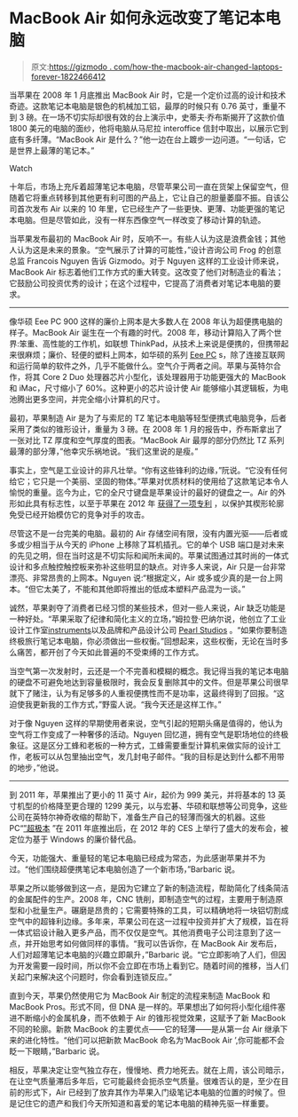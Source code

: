 # MacBook Air 如何永远改变了笔记本电脑

> 原文:[https://gizmodo . com/how-the-macbook-air-changed-laptops-forever-1822466412](https://gizmodo.com/how-the-macbook-air-changed-laptops-forever-1822466412)

当苹果在 2008 年 1 月底推出 MacBook Air 时，它是一个定价过高的设计和技术奇迹。这款笔记本电脑是银色的机械加工铝，最厚的时候只有 0.76 英寸，重量不到 3 磅。在一场不切实际却很有效的台上演示中，史蒂夫·乔布斯揭开了这款价值 1800 美元的电脑的面纱，他将电脑从马尼拉 interoffice 信封中取出，以展示它到底有多纤薄。“MacBook Air 是什么？”他一边在台上踱步一边问道。“一句话，它是世界上最薄的笔记本。”

Watch

十年后，市场上充斥着超薄笔记本电脑，尽管苹果公司一直在货架上保留空气，但随着它将重点转移到其他更有利可图的产品上，它让自己的胆量萎靡不振。自该公司首次发布 Air 以来的 10 年里，它已经生产了一些更快、更薄、功能更强的笔记本电脑。但是尽管如此，没有一样东西像空气一样改变了移动计算的轨迹。

当苹果发布最初的 MacBook Air 时，反响不一。有些人认为这是浪费金钱；其他人认为这是未来的景象。“空气展示了计算的可能性，”设计咨询公司 Frog 的创意总监 Francois Nguyen 告诉 Gizmodo。对于 Nguyen 这样的工业设计师来说，MacBook Air 标志着他们工作方式的重大转变。这改变了他们对制造业的看法；它鼓励公司投资优秀的设计；在这个过程中，它提高了消费者对笔记本电脑的要求。

* * *

像华硕 Eee PC 900 这样的廉价上网本是大多数人在 2008 年认为超便携电脑的样子。MacBook Air 诞生在一个有趣的时代。2008 年，移动计算陷入了两个世界:笨重、高性能的工作机，如联想 ThinkPad，从技术上来说是便携的，但携带起来很麻烦；廉价、轻便的塑料上网本，如华硕的系列 [Eee PC](https://gizmodo.com/asus-eee-pc-the-tiny-ultraportable-for-web-browsing-266008) s，除了连接互联网和运行简单的软件之外，几乎不能做什么。空气介于两者之间。苹果与英特尔合作，将其 Core 2 Duo 处理器芯片小型化，该处理器用于功能更强大的 MacBook 和 iMac，尺寸缩小了 60%。这种更小的芯片设计使 Air 能够缩小其逻辑板，为电池腾出更多空间，并完全缩小计算机的尺寸。

最初，苹果制造 Air 是为了与索尼的 TZ 笔记本电脑等轻型便携式电脑竞争，后者采用了类似的锥形设计，重量为 3 磅。在 2008 年 1 月的报告中，乔布斯拿出了一张对比 TZ 厚度和空气厚度的图表。“MacBook Air 最厚的部分仍然比 TZ 系列最薄的部分薄，”他幸灾乐祸地说。“我们这里说的是瘦。”

事实上，空气是工业设计的非凡壮举。“你有这些锋利的边缘，”阮说。“它没有任何给它；它只是一个美丽、坚固的物体。”苹果对优质材料的使用给了这款笔记本令人愉悦的重量。迄今为止，它的全尺寸键盘是苹果设计的最好的键盘之一。Air 的外形如此具有标志性，以至于苹果在 2012 年 [获得了一项专利](https://assets.sbnation.com/assets/1167519/USD661296S1.pdf) ，以保护其楔形轮廓免受已经开始模仿它的竞争对手的攻击。

尽管这不是一台完美的电脑。最初的 Air 存储空间有限，没有内置光驱——后者或多或少相当于从今天的 iPhone 上移除了耳机插孔。它的单个 USB 端口是对未来的先见之明，但在当时这是不切实际和闻所未闻的。苹果试图通过其时尚的一体式设计和多点触控触控板来弥补这些明显的缺点。对许多人来说，Air 只是一台非常漂亮、非常昂贵的上网本。Nguyen 说:“根据定义，Air 或多或少真的是一台上网本。“但它太美了，不能和其他即将推出的低成本塑料产品混为一谈。”

诚然，苹果剥夺了消费者已经习惯的某些技术，但对一些人来说，Air 缺乏功能是一种好处。“苹果采取了纪律和简化主义的立场，”姆拉登·巴纳尔说，他创立了工业设计工作室[instruments](https://www.instrumments.com/)以及品牌和产品设计公司 [Pearl Studios](http://www.designbypearl.com/) 。“如果你要制造终极旅行笔记本电脑，你必须做出一些权衡。”回想起来，这些权衡，无论在当时多么痛苦，都开创了今天如此普遍的不受束缚的工作方式。

当空气第一次发射时，云还是一个不完善和模糊的概念。我记得当我的笔记本电脑的硬盘不可避免地达到容量极限时，我会反复删除其中的文件。但是苹果公司很早就下了赌注，认为有足够多的人重视便携性而不是功率，这最终得到了回报。“这迫使我更新我的工作方式，”野蛮人说。“我今天还是这样工作。”

对于像 Nguyen 这样的早期使用者来说，空气引起的短期头痛是值得的，他认为空气将工作变成了一种奢侈的活动。Nguyen 回忆道，拥有空气是职场地位的终极象征。这是区分工蜂和老板的一种方式，工蜂需要重型计算机来做实际的设计工作，老板可以从包里抽出空气，发几封电子邮件。“我的目标是达到什么都不用带的地步，”他说。

* * *

到 2011 年，苹果推出了更小的 11 英寸 Air，起价为 999 美元，并将基本的 13 英寸机型的价格降至更合理的 1299 美元，以与宏碁、华硕和联想等公司竞争，这些公司在英特尔神奇收缩的帮助下，准备生产自己的轻薄而强大的机器。这些 PC“[”超极本](https://gizmodo.com/ultrabook-the-new-most-meaningless-word-in-tech-updat-5875845) ”在 2011 年底推出后，在 2012 年的 CES 上举行了盛大的发布会，被定位为基于 Windows 的廉价替代品。

今天，功能强大、重量轻的笔记本电脑已经成为常态，为此感谢苹果并不为过。“他们围绕超便携笔记本电脑创造了一个新市场，”Barbaric 说。

苹果之所以能够做到这一点，是因为它建立了新的制造流程，帮助简化了线条简洁的金属配件的生产。2008 年，CNC 铣削，即制造空气的过程，主要用于制造原型和小批量生产。碾磨是昂贵的；它需要特殊的工具，可以精确地将一块铝切割成空气中的超锋利边缘。多年来，苹果公司在这一过程中投资并扩大了规模，旨在将一体式铝设计融入更多产品，而不仅仅是空气。其他消费电子公司注意到了这一点，并开始思考如何做同样的事情。“我可以告诉你，在 MacBook Air 发布后，人们对超薄笔记本电脑的兴趣立即飙升，”Barbaric 说。“它立即影响了人们，但因为开发需要一段时间，所以你不会立即在市场上看到它。随着时间的推移，当人们关起门来解决这个问题时，你会看到连锁反应。”

直到今天，苹果仍然使用它为 MacBook Air 制定的流程来制造 MacBook 和 MacBook Pros。形式不同，但 DNA 是一样的。苹果想出了如何将小型化组件塞进不断缩小的金属机身，而不依赖于 Air 的锥形视觉效果，这赋予了新 MacBook 不同的轮廓。新款 MacBook 的主要优点——它的轻薄——是从第一台 Air 继承下来的进化特性。“他们可以把新款 MacBook 命名为‘MacBook Air ’,你可能都不会眨一下眼睛，”Barbaric 说。

相反，苹果决定让空气独立存在，慢慢地、费力地死去。就在上周，该公司暗示，在让空气质量滞后多年后，它可能最终会扼杀空气质量。很难否认的是，至少在目前的形式下，Air 已经到了放弃其作为苹果入门级笔记本电脑的位置的时候了。但是记住它的遗产和我们今天所知道和喜爱的笔记本电脑的精神先驱一样重要。